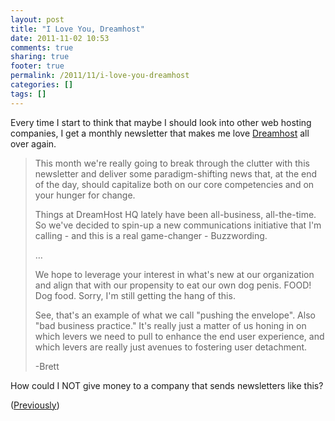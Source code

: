 ```yaml
---
layout: post
title: "I Love You, Dreamhost"
date: 2011-11-02 10:53
comments: true
sharing: true
footer: true
permalink: /2011/11/i-love-you-dreamhost
categories: []
tags: []
---
```

Every time I start to think that maybe I should look into other web hosting companies, I get a monthly newsletter that makes me love [Dreamhost](http://dreamhost.com/) all over again.

> This month we're really going to break through the clutter with this newsletter and deliver some paradigm-shifting news that, at the end of the day, should capitalize both on our core competencies and on your hunger for change.
> 
> Things at DreamHost HQ lately have been all-business, all-the-time. So we've decided to spin-up a new communications initiative that I'm calling - and this is a real game-changer - Buzzwording.
> 
> …
>
> We hope to leverage your interest in what's new at our organization and align that with our propensity to eat our own dog penis. FOOD! Dog food. Sorry, I'm still getting the hang of this.
> 
> See, that's an example of what we call "pushing the envelope". Also "bad business practice." It's really just a matter of us honing in on which levers we need to pull to enhance the end user experience, and which levers are really just avenues to fostering user detachment.
>
> -Brett

How could I NOT give money to a company that sends newsletters like this?

([Previously](http://www.brockboland.com/2011/04/dreamhost))